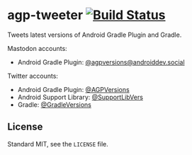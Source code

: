 # agp-tweeter [![Build Status](https://travis-ci.org/madisp/agp-tweeter.svg?branch=master)](https://travis-ci.org/madisp/agp-tweeter)

Tweets latest versions of Android Gradle Plugin and Gradle.

Mastodon accounts:

* Android Gradle Plugin: [@agpversions@androiddev.social](https://androiddev.social/@agpversions)

Twitter accounts:

* Android Gradle Plugin: [@AGPVersions](https://twitter.com/agpversions)
* Android Support Library: [@SupportLibVers](https://twitter.com/supportlibvers)
* Gradle: [@GradleVersions](https://twitter.com/gradleversions)

## License

Standard MIT, see the `LICENSE` file.

